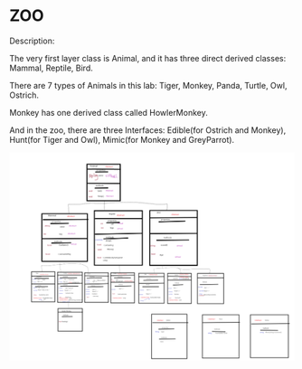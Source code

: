 # ZOO

Description:


The very first layer class is Animal, and it has three direct derived classes: Mammal, Reptile, Bird.

There are 7 types of Animals in this lab: Tiger, Monkey, Panda, Turtle, Owl, Ostrich.
 
Monkey has one derived class called HowlerMonkey.


And in the zoo, there are three Interfaces: Edible(for Ostrich and Monkey), Hunt(for Tiger and Owl), Mimic(for Monkey and GreyParrot).








![draw](newzoo2.png)